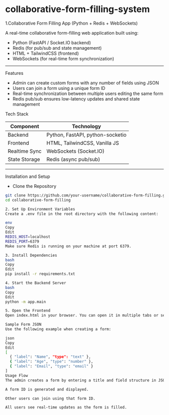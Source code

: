 # collaborative-form-filling-system

1.Collaborative Form Filling App (Python + Redis + WebSockets)

A real-time collaborative form-filling web application built using:

- Python (FastAPI / Socket.IO backend)
- Redis (for pub/sub and state management)
- HTML + TailwindCSS (frontend)
- WebSockets (for real-time form synchronization)

---

Features

- Admin can create custom forms with any number of fields using JSON
- Users can join a form using a unique form ID
- Real-time synchronization between multiple users editing the same form
- Redis pub/sub ensures low-latency updates and shared state management


Tech Stack

| Component     | Technology          |
|---------------|---------------------|
| Backend       | Python, FastAPI, python-socketio |
| Frontend      | HTML, TailwindCSS, Vanilla JS |
| Realtime Sync | WebSockets (Socket.IO) |
| State Storage | Redis (async pub/sub) |

---

Installation and Setup

* Clone the Repository
```bash
git clone https://github.com/your-username/collaborative-form-filling.git
cd collaborative-form-filling

2. Set Up Environment Variables
Create a .env file in the root directory with the following content:

env
Copy
Edit
REDIS_HOST=localhost
REDIS_PORT=6379
Make sure Redis is running on your machine at port 6379.

3. Install Dependencies
bash
Copy
Edit
pip install -r requirements.txt

4. Start the Backend Server
bash
Copy
Edit
python -m app.main

5. Open the Frontend
Open index.html in your browser. You can open it in multiple tabs or separate browsers to simulate multiple users.

Sample Form JSON
Use the following example when creating a form:

json
Copy
Edit
[
  { "label": "Name", "type": "text" },
  { "label": "Age", "type": "number" },
  { "label": "Email", "type": "email" }
]
Usage Flow
The admin creates a form by entering a title and field structure in JSON.

A form ID is generated and displayed.

Other users can join using that form ID.

All users see real-time updates as the form is filled.
